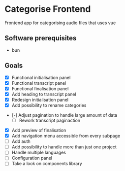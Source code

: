 # Categorise Frontend

Frontend app for categorising audio files that uses vue

## Software prerequisites

- bun

## Goals

- [x] Functional initialisation panel
- [x] Functional transcript panel
- [x] Functional finalisation panel
- [x] Add heading to transcript panel
- [x] Redesign initialisation panel
- [x] Add possibility to rename categories
- [-] Adjust pagination to handle large amount of data
  - [ ] Rework transcript paginaction
- [x] Add preview of finalisation
- [x] Add navigation menu accessible from every subpage
- [ ] Add auth
- [ ] Add possibility to handle more than just one project
- [ ] Handle multiple languages
- [ ] Configuration panel
- [ ] Take a look on components library
